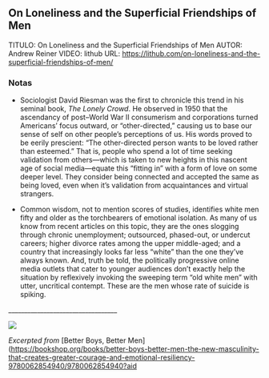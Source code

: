 ## On Loneliness and the Superficial Friendships of Men

TITULO:  On Loneliness and the Superficial Friendships of Men
AUTOR: Andrew Reiner
VIDEO: lithub
URL: https://lithub.com/on-loneliness-and-the-superficial-friendships-of-men/


### Notas

+ Sociologist David Riesman was the first to chronicle this trend in his seminal book, _The Lonely Crowd_. He observed in 1950 that the ascendancy of post–World War II consumerism and corporations turned Americans’ focus outward, or “other-directed,” causing us to base our sense of self on other people’s perceptions of us. His words proved to be eerily prescient: “The other-directed person wants to be loved rather than esteemed.” That is, people who spend a lot of time seeking validation from others—which is taken to new heights in this nascent age of social media—equate this “fitting in” with a form of love on some deeper level. They consider being connected and accepted the same as being loved, even when it’s validation from acquaintances and virtual strangers.

+ Common wisdom, not to mention scores of studies, identifies white men fifty and older as the torchbearers of emotional isolation. As many of us know from recent articles on this topic, they are the ones slogging through chronic unemployment; outsourced, phased-out, or undercut careers; higher divorce rates among the upper middle-aged; and a country that increasingly looks far less “white” than the one they’ve always known. And, truth be told, the politically progressive online media outlets that cater to younger audiences don’t exactly help the situation by reflexively invoking the sweeping term “old white men” with utter, uncritical contempt. These are the men whose rate of suicide is spiking.


\_\_\_\_\_\_\_\_\_\_\_\_\_\_\_\_\_\_\_\_\_\_\_\_\_\_\_\_\_\_\_\_\_\_

![](https://s26162.pcdn.co/wp-content/uploads/2020/11/REINER_BetterMen.jpg)

_Excerpted from_ [Better Boys, Better Men](https://bookshop.org/books/better-boys-better-men-the-new-masculinity-that-creates-greater-courage-and-emotional-resiliency-9780062854940/9780062854940?aid